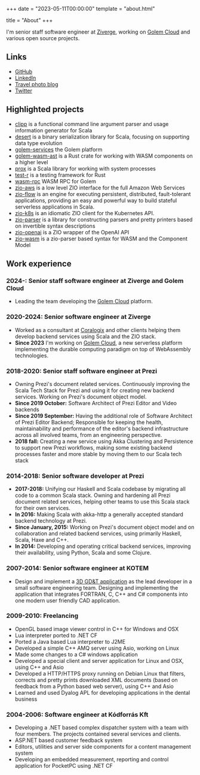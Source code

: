+++
date = "2023-05-11T00:00:00"
template = "about.html"

title = "About"
+++

I'm senior staff software engineer at [Ziverge](https://ziverge.com), working on [Golem Cloud](https://golem.cloud) and various open source projects.

## Links

- [GitHub](https://github.com/vigoo/)
- [LinkedIn](https://linkedin.com/in/dvigovszky)
- [Travel photo blog](https://vigoo.exposure.co)
- [Twitter](https://twitter.com/dvigovszky)

## Highlighted projects

- [clipp](https://github.com/vigoo/clipp) is a functional command line argument parser and usage information generator for Scala
- [desert](https://github.com/vigoo/desert) is a binary serialization library for Scala, focusing on supporting data type evolution
- [golem-services](https://github.com/golemcloud/golem-services) the Golem platform
- [golem-wasm-ast](https://github.com/golemcloud/golem-wasm-ast) is a Rust crate for working with WASM components on a higher level
- [prox](https://github.com/vigoo/prox) is a Scala library for working with system processes
- [test-r](https://github.com/vigoo/test-r) is a testing framework for Rust
- [wasm-rpc](https://github.com/golemcloud/wasm-rpc) WASM RPC for Golem
- [zio-aws](https://github.com/zio/zio-aws/) is a low level ZIO interface for the full Amazon Web Services
- [zio-flow](https://github.com/zio/zio-flow/) is an engine for executing persistent, distributed, fault-tolerant applications, providing an easy and powerful way to build stateful serverless applications in Scala.
- [zio-k8s](https://github.com/coralogix/zio-k8s) is an idiomatic ZIO client for the Kubernetes API.
- [zio-parser](https://github.com/zio/zio-parser) is a library for constructing parsers and pretty printers based on invertible syntax descriptions
- [zio-openai](https://github.com/zio/zio-openai) is a ZIO wrapper of the OpenAI API
- [zio-wasm](https://github.com/zio/zio-wasm) is a zio-parser based syntax for WASM and the Component Model

## Work experience

### 2024-: Senior staff software engineer at Ziverge and Golem Cloud

- Leading the team developing the [Golem Cloud](https://golem.cloud) platform.

### 2020-2024: Senior software engineer at Ziverge

- Worked as a consultant at [Coralogix](https://coralogix.com) and other clients helping them develop backend services using Scala and the ZIO stack.
- **Since 2023** I'm working on [Golem Cloud](https://golem.cloud), a new serverless platform implementing the durable computing paradigm on top of WebAssembly technologies.

### 2018-2020: Senior staff software engineer at Prezi

- Owning Prezi's document related services. Continuously improving the Scala Tech Stack for Prezi and using it for creating new backend services. Working on Prezi's document object model.
- **Since 2019 October:**
  Software Architect of Prezi Editor and Video backends
- **Since 2019 September:** Having the additional role of Software Architect of Prezi Editor Backend; Responsible for keeping the health, maintainability and performance of the editor's backend infrastructure across all involved teams, from an engineering perspective.
- **2018 fall:** Creating a new service using Akka Clustering and Persistence to support new Prezi workflows, making some existing backend processes faster and more stable by moving them to our Scala tech stack

### 2014-2018: Senior software developer at Prezi

- **2017-2018:** Unifying our Haskell and Scala codebase by migrating all code to a common Scala stack. Owning and hardening all Prezi document related services, helping other teams to use this Scala stack for their own services.
- **In 2016:** Making Scala with akka-http a generally accepted standard backend technology at Prezi.
- **Since January, 2015:** Working on Prezi's document object model and on collaboration and related backend services, using primarily Haskell, Scala, Haxe and C++.
- **In 2014:** Developing and operating critical backend services, improving their availability, using Python, Scala and some Clojure.

### 2007-2014: Senior software engineer at KOTEM

- Design and implement a [3D GD&T application](https://www.kotem.com/evolve-suite/evolve-smartprofile/) as the lead developer in a small software engineering team. Designing and implementing the application that integrates FORTRAN, C, C++ and C# components into one modern user friendly CAD application.

### 2009-2010: Freelancing

- OpenGL based image viewer control in C++ for Windows and OSX
- Lua interpreter ported to .NET CF
- Ported a Java based Lua interpreter to J2ME
- Developed a simple C++ AMQ server using Asio, working on Linux
- Made some changes to a C# windows application
- Developed a special client and server application for Linux and OSX, using C++ and Asio
- Developed a HTTP/HTTPS proxy running on Debian Linux that filters, corrects and pretty prints
  downloaded XML documents (based on feedback from a Python based web server), using C++
  and Asio
- Learned and used Dyalog APL for developing applications in the dental business

### 2004-2006: Software engineer at Kódforrás Kft

- Developing a .NET based complex dispatcher system with a team with four members. The
  projects contained several services and clients.
- ASP.NET based customer feedback system
- Editors, utilities and server side components for a content management system
- Developing an embedded measurement, reporting and control application for PocketPC
  using .NET CF
